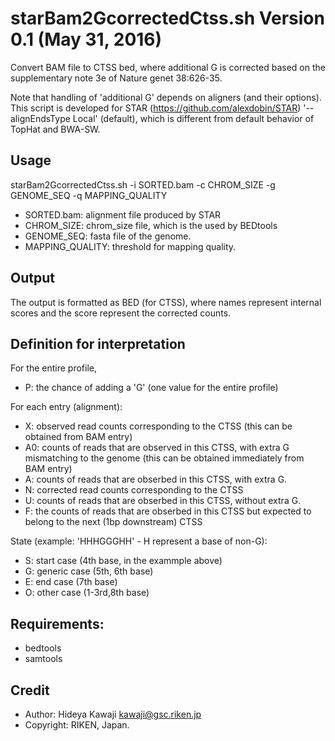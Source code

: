 starBam2GcorrectedCtss.sh  Version 0.1 (May 31, 2016)
===============================
Convert BAM file to CTSS bed, where additional G is corrected
based on the supplementary note 3e of Nature genet 38:626-35.

Note that handling of 'additional G' depends on aligners (and their options).
This script is developed for STAR (https://github.com/alexdobin/STAR)
'--alignEndsType Local' (default), which is different from default behavior
of TopHat and BWA-SW.


Usage
-----

  starBam2GcorrectedCtss.sh -i SORTED.bam -c CHROM_SIZE -g GENOME_SEQ -q MAPPING_QUALITY

- SORTED.bam: alignment file produced by STAR
- CHROM_SIZE: chrom_size file, which is the used by BEDtools
- GENOME_SEQ: fasta file of the genome.
- MAPPING_QUALITY: threshold for mapping quality.


Output
------
The output is formatted as BED (for CTSS), where names represent internal scores
and the score represent the corrected counts.


Definition for interpretation
-----------------------------
For the entire profile,
- P: the chance of adding a 'G' (one value for the entire profile)

For each entry (alignment):
- X: observed read counts corresponding to the CTSS (this can be obtained from BAM entry)
- A0: counts of reads that are observed in this CTSS, with extra G mismatching to the genome (this can be obtained immediately from BAM entry)
- A:  counts of reads that are obserbed in this CTSS, with extra G.
- N:  corrected read counts corresponding to the CTSS
- U:  counts of reads that are obserbed in this CTSS, without extra G. 
- F:  the counts of reads that are obserbed in this CTSS but expected to belong to the next (1bp downstream) CTSS

State (example: 'HHHGGGHH' - H represent a base of non-G):
- S: start case (4th base, in the exammple above)
- G: generic case (5th, 6th base)
- E: end case (7th base)
- O: other case (1-3rd,8th base)


Requirements:
-------------
- bedtools
- samtools


Credit
----
- Author: Hideya Kawaji <kawaji@gsc.riken.jp>
- Copyright: RIKEN, Japan.
